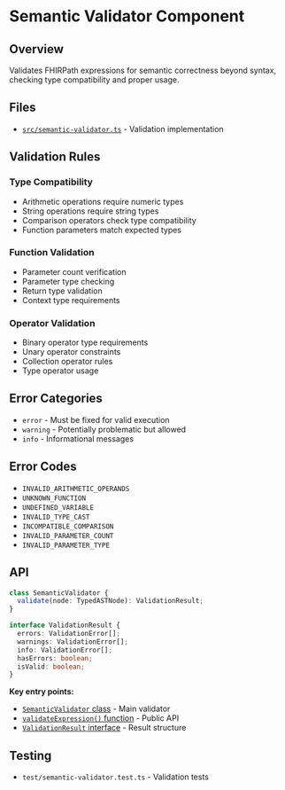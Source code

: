 # Semantic Validator Component

## Overview
Validates FHIRPath expressions for semantic correctness beyond syntax, checking type compatibility and proper usage.

## Files
- [`src/semantic-validator.ts`](../../src/semantic-validator.ts) - Validation implementation

## Validation Rules

### Type Compatibility
- Arithmetic operations require numeric types
- String operations require string types
- Comparison operators check type compatibility
- Function parameters match expected types

### Function Validation
- Parameter count verification
- Parameter type checking
- Return type validation
- Context type requirements

### Operator Validation
- Binary operator type requirements
- Unary operator constraints
- Collection operator rules
- Type operator usage

## Error Categories
- `error` - Must be fixed for valid execution
- `warning` - Potentially problematic but allowed
- `info` - Informational messages

## Error Codes
- `INVALID_ARITHMETIC_OPERANDS`
- `UNKNOWN_FUNCTION`
- `UNDEFINED_VARIABLE`
- `INVALID_TYPE_CAST`
- `INCOMPATIBLE_COMPARISON`
- `INVALID_PARAMETER_COUNT`
- `INVALID_PARAMETER_TYPE`

## API
```typescript
class SemanticValidator {
  validate(node: TypedASTNode): ValidationResult;
}

interface ValidationResult {
  errors: ValidationError[];
  warnings: ValidationError[];
  info: ValidationError[];
  hasErrors: boolean;
  isValid: boolean;
}
```

**Key entry points:**
- [`SemanticValidator` class](../../src/semantic-validator.ts#L209) - Main validator
- [`validateExpression()` function](../../src/index.ts#L71) - Public API
- [`ValidationResult` interface](../../src/semantic-validator.ts#L3) - Result structure

## Testing
- `test/semantic-validator.test.ts` - Validation tests